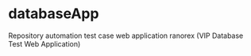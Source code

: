 # databaseApp
Repository automation test case web application ranorex (VIP Database Test Web Application)
